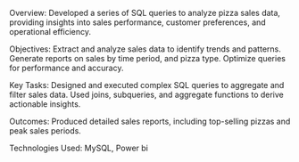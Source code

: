 Overview: Developed a series of SQL queries to analyze pizza sales data, providing insights into sales performance, customer preferences, and operational efficiency.

Objectives:
Extract and analyze sales data to identify trends and patterns.
Generate reports on sales by time period, and pizza type.
Optimize queries for performance and accuracy.

Key Tasks:
Designed and executed complex SQL queries to aggregate and filter sales data.
Used joins, subqueries, and aggregate functions to derive actionable insights.

Outcomes:
Produced detailed sales reports, including top-selling pizzas and peak sales periods.

Technologies Used: MySQL, Power bi
